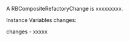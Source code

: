 A RBCompositeRefactoryChange is xxxxxxxxx.Instance Variables	changes:		<Object>changes	- xxxxx